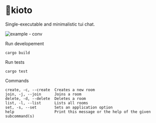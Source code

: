 # 💬kioto

Single-executable and minimalistic tui chat.


![example - conv](https://github.com/user-attachments/assets/2eb152d1-0c9c-46d7-a244-ec0a314a5f90)

Run developement
```
cargo build
```

Run tests
```
cargo test
```

Commands
```
create, -c, --create  Creates a new room
join, -j, --join      Joins a room
delete, -d, --delete  Deletes a room
list, -l, --list      Lists all rooms
set, -s, --set        Sets an application option
help                  Print this message or the help of the given subcommand(s)
```

